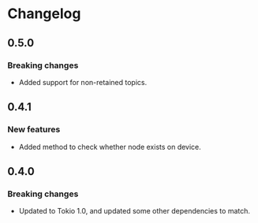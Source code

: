 # Changelog

## 0.5.0

### Breaking changes

- Added support for non-retained topics.

## 0.4.1

### New features

- Added method to check whether node exists on device.

## 0.4.0

### Breaking changes

- Updated to Tokio 1.0, and updated some other dependencies to match.
